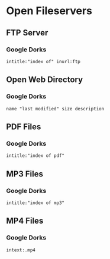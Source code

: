 # Open Fileservers

## FTP Server

### Google Dorks

```
intitle:"index of" inurl:ftp
```

## Open Web Directory

### Google Dorks

```
name "last modified" size description
```

## PDF Files

### Google Dorks

```
intitle:"index of pdf"
```

## MP3 Files

### Google Dorks

```
intitle:"index of mp3"
```

## MP4 Files

### Google Dorks

```
intext:.mp4
```